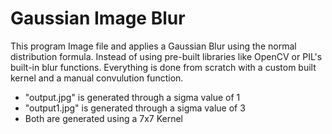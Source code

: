 # **Gaussian Image Blur**

This program Image file and applies a Gaussian Blur using the normal distribution formula. 
Instead of  using pre-built libraries like OpenCV or PIL's built-in blur functions. Everything is done from scratch with a custom built kernel and a manual convulution function.

* "output.jpg" is generated through a sigma value of 1
* "output1.jpg" is generated through a sigma value of 3
* Both are generated using a 7x7 Kernel
